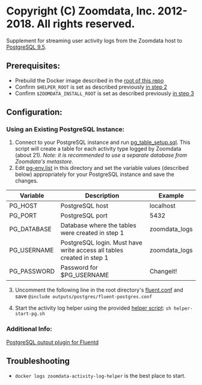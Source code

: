 # Copyright (C) Zoomdata, Inc. 2012-2018. All rights reserved.

Supplement for streaming user activity logs from the Zoomdata host to [PostgreSQL 9.5](https://www.postgresql.org/). 

## Prerequisites:
* Prebuild the Docker image described in the [root of this repo](../../README.md)
* Confirm `$HELPER_ROOT` is set as described previously [in step 2](../../README.md)
* Confirm `$ZOOMDATA_INSTALL_ROOT` is set as described previously [in step 3](../../README.md)

## Configuration:

### Using an Existing PostgreSQL Instance:
1. Connect to your PostgreSQL instance and run [pg_table_setup.sql](pg_table_setup.sql). This script will create a table for each activity type logged by Zoomdata (about 21). _Note: it is recommended to use a separate database from Zoomdata's metastore._
2. Edit [pg-env.list](pg-env.list) in this directory and set the variable values (described below) appropriately for your PostgreSQL instance and save the changes.

| Variable |  Description  |  Example  |
| --- | --- | --- |
| PG_HOST | PostgreSQL host | localhost |
| PG_PORT | PostgreSQL port | 5432 |
| PG_DATABASE | Database where the tables were created in step 1 | zoomdata_logs |
| PG_USERNAME | PostgreSQL login. Must have write access all tables created in step 1 | zoomdata_logs |
| PG_PASSWORD | Password for $PG_USERNAME | Changeit! |

3. Uncomment the following line in the root directory's [fluent.conf](../../fluent.conf) and save `@include outputs/postgres/fluent-postgres.conf` 

4. Start the activity log helper using the provided [helper script](helper-start-pg.sh): `sh helper-start-pg.sh`

### Additional Info:
[PostgreSQL output plugin for Fluentd](https://github.com/uken/fluent-plugin-postgres)

## Troubleshooting

* `docker logs zoomdata-activity-log-helper` is the best place to start.
